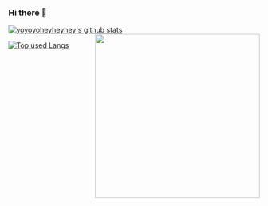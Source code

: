 ### Hi there 👋

[![yoyoyoheyheyhey's github stats](https://github-readme-stats.vercel.app/api?username=yoyoyoheyheyhey&count_private=true&show_icons=true&theme=github_dark)](https://github.com/yoyoyoheyheyhey/)
<img align='right' src="https://media4.giphy.com/media/c9IdCLK8TDv1e/giphy.gif?cid=ecf05e47runb157kgjqm3zhscqsxowdxnub4zzp651oehpw2&rid=giphy.gif&ct=g" width="330">

[![Top used Langs](https://github-readme-stats.vercel.app/api/top-langs/?username=yoyoyoheyheyhey&layout=compact&theme=github_dark)](https://github.com/yoyoyoheyheyhey/)

<!--
**yoyoyoheyheyhey/yoyoyoheyheyhey** is a ✨ _special_ ✨ repository because its `README.md` (this file) appears on your GitHub profile.

Here are some ideas to get you started:

- 🔭 I’m currently working on ...
- 🌱 I’m currently learning ...
- 👯 I’m looking to collaborate on ...
- 🤔 I’m looking for help with ...
- 💬 Ask me about ...
- 📫 How to reach me: ...
- 😄 Pronouns: ...
- ⚡ Fun fact: ...
-->
